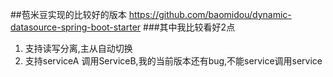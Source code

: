 ##苞米豆实现的比较好的版本
https://github.com/baomidou/dynamic-datasource-spring-boot-starter
###其中我比较看好2点
1. 支持读写分离,主从自动切换
2. 支持serviceA 调用ServiceB,我的当前版本还有bug,不能service调用service